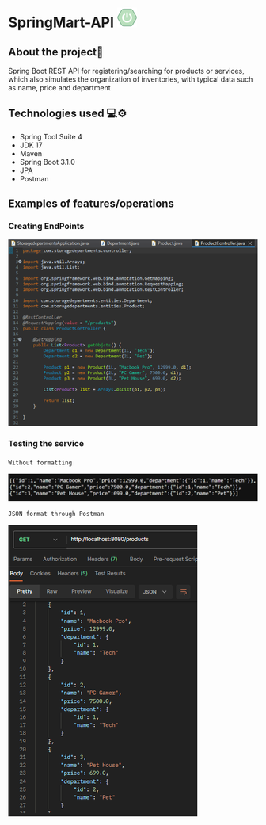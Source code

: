 # SpringMart-API ![image](SpringMart-API/assets/icons8-logotipo-da-primavera-40.png)

## About the project📜
Spring Boot REST API for registering/searching for products or services, which also simulates the organization of inventories, with typical data such as name, price and department
## Technologies used 💻⚙️
- Spring Tool Suite 4
- JDK 17
- Maven
- Spring Boot 3.1.0
- JPA
- Postman

## Examples of features/operations
### Creating EndPoints
![Image](SpringMart-API/assets/storageDepartments.endPoints.png)

### Testing the service
#### 
```bash
Without formatting
```
![image](SpringMart-API/assets/storageDepartmentsJson1.png)

```bash
JSON format through Postman
```
![image](SpringMart-API/assets/storageDepartmentsJson2Postman.png)
